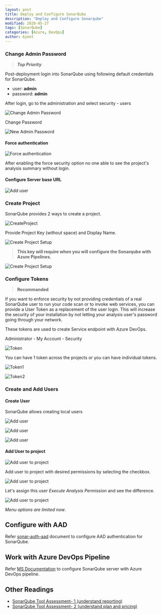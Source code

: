 ```yaml
---
layout: post
title: Deploy and Configure SonarQube
description: "Deploy and Configure Sonarqube"
modified: 2020-05-27
tags: [SonarQube]
categories: [Azure, DevOps]
author: Ajeet
---
```


### Change Admin Password

> ***Top Priority***

Post-deployment login into SonarQube using following default credentials for SonarQube.
  
- user:  **admin**
- password: **admin**

After login, go to the administration and select security - users

![Change Admin Password](/images/posts/sq/chgpwd.JPG)

Change Password

![New Admin Password](/images/posts/sq/newadminpwd.JPG)

#### Force authentication

![Force authentication](/images/posts/sq/forcesecurity.jpg)

After enabling the force security option no one able to see the project's analysis summary without login.

#### Configure Server base URL

![Add user](/images/posts/sq/serverbaseurl.jpg)

### Create Project

SonarQube provides 2 ways to create a project.

![CreateProject](/images/posts/sq/crtprj.JPG)

Provide Project Key (without space) and Display Name. 

![Create Project Setup](/images/posts/sq/prjsetup.JPG)

> **This key will require when you will configure the Sonarqube with Azure Pipelines.**

![Create Project Setup](/images/posts/sq/project.jpg)

### Configure Tokens

> **Recommanded**

If you want to enforce security by not providing credentials of a real SonarQube user to run your code scan or to invoke web services, you can provide a User Token as a replacement of the user login. This will increase the security of your installation by not letting your analysis user's password going through your network.

These tokens are used to create Service endpoint with Azure DevOps.

Administrator - My Account - Security

![Token](/images/posts/sq/demotoken.jpg)

You can have 1 token across the projects or you can have individual tokens. 


![Token1](/images/posts/sq/token1.jpg)


![Token2](/images/posts/sq/token2.jpg)

### Create and Add Users

#### Create User

SonarQube allows creating local users

![Add user](/images/posts/sq/crtuser1.jpg)

![Add user](/images/posts/sq/crtuser2.jpg)

![Add user](/images/posts/sq/crtuser3.jpg)

#### Add User to project

![Add user to project](/images/posts/sq/adduser1.jpg)

Add user to project with desired permissions by selecting the checkbox.

![Add user to project](/images/posts/sq/adduser2.jpg)

Let's assign this user *Execute Analysis Permission* and see the difference.

![Add user to project](/images/posts/sq/adduser4.jpg)

*Menu options are limited now*.

## Configure with AAD

Refer [sonar-auth-aad](https://github.com/hkamel/sonar-auth-aad/wiki/Setup) document to configure AAD authentication for SonarQube.

## Work with Azure DevOps Pipeline

Refer [MS Documentation](https://docs.sonarqube.org/latest/analysis/scan/sonarscanner-for-azure-devops/) to configure SonarQube server with Azure DevOps pipeline.

## Other Readings

* [SonarQube Tool Assessment- 1 (understand reporting)](http://www.azure365.co.in/devops/3PDevOps-4)
* [SonarQube Tool Assessment- 2 (understand plan and pricing)](http://www.azure365.co.in/devops/3PDevOps-5)
